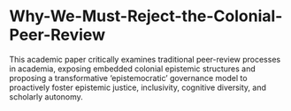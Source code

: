 # Why-We-Must-Reject-the-Colonial-Peer-Review
This academic paper critically examines traditional peer-review processes in academia, exposing embedded colonial epistemic structures and proposing a transformative ‘epistemocratic’ governance model to proactively foster epistemic justice, inclusivity, cognitive diversity, and scholarly autonomy.
